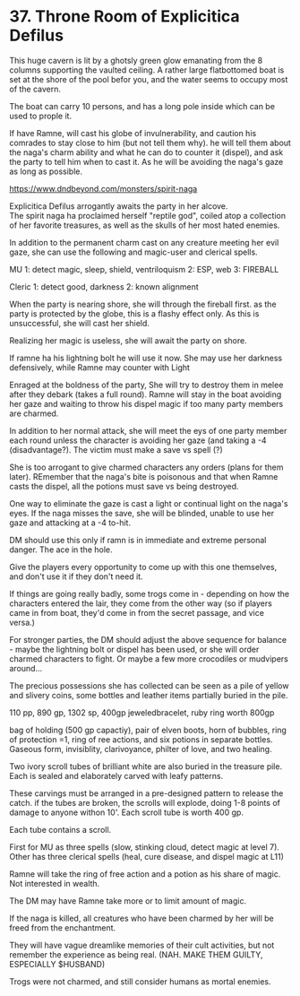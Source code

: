 # 37. Throne Room of Explicitica Defilus

This huge cavern is lit by a ghotsly green glow emanating from the 
8 columns supporting the vaulted ceiling.  A rather large flatbottomed
boat is set at the shore of the pool befor you, and the water seems
to occupy most of the cavern.


The boat can carry 10 persons, and has a long pole inside which can
be used to prople it.

If have Ramne, will cast his globe of invulnerability, and caution his
comrades to stay close to him (but not tell them why). he will tell them
about the naga's charm ability and what he can do to counter it
(dispel), and ask the party to tell him when to cast it.  As he will
be avoiding the naga's gaze as long as possible.


https://www.dndbeyond.com/monsters/spirit-naga

Explicitica Defilus arrogantly awaits the party in her alcove.  
The spirit naga ha proclaimed herself "reptile god", coiled atop a collection
of her favorite treasures, as well as the skulls of her most hated
enemies.

In addition to the permanent charm cast on any creature meeting her
evil gaze, she can use the following and magic-user and clerical spells.

MU 1: detect magic, sleep, shield, ventriloquism
   2: ESP, web
   3: FIREBALL

Cleric 1: detect good, darkness
       2: known alignment

When the party is nearing shore, she will through the fireball first.
as the party is protected by the globe, this is a flashy effect only.
As this is unsuccessful, she will cast her shield.

Realizing her magic is useless, she will await the party on shore.

If ramne ha his lightning bolt he will use it now.  She may use
her darkness defensively, while Ramne may counter with Light

Enraged at the boldness of the party, She will try to destroy them in
melee after they debark (takes a full round).  Ramne will stay in the boat
avoiding her gaze and waiting to throw his dispel magic if too many party
members are charmed.

In addition to her normal attack, she will meet the eys of one party
member each round unless the character is avoiding her gaze (and taking
a -4 (disadvantage?). The victim must make a save vs spell (?) 

She is too arrogant to give charmed characters any orders (plans for
them later). REmember that the naga's bite is poisonous and that when
Ramne casts the dispel, all the potions must save vs being destroyed.

One way to eliminate the gaze is cast a light or continual light
on the naga's eyes.  If the naga misses the save, she will be blinded,
unable to use her gaze and attacking at a -4 to-hit.

DM should use this only if ramn is in immediate and extreme personal
danger. The ace in the hole.

Give the players every opportunity to come up with this one
themselves, and don't use it if they don't need it.

If things are going really badly, some trogs come in - depending on how the
characters entered the lair, they come from the other way (so if players came
in from boat, they'd come in from the secret passage, and vice versa.)


For stronger parties, the DM should adjust the above sequence for
balance - maybe the lightning bolt or dispel has been used, or
she will order charmed characters to fight.  Or maybe a few more crocodiles
or mudvipers around...

The precious possessions she has collected can be seen as a pile of
yellow and slivery coins, some bottles and leather items partially
buried in the pile.

110 pp, 890 gp, 1302 sp, 400gp jeweledbracelet, ruby ring worth 800gp

bag of holding (500 gp capactiy), pair of elven boots, horn of bubbles,
ring of protection =1, ring of ree actions, and six potions in
separate bottles.  Gaseous form, invisiblity, clarivoyance,
philter of love, and two healing.

Two ivory scroll tubes of brilliant white are also buried in the treasure
pile.  Each is sealed and elaborately carved with leafy patterns.

These carvings must be arranged in a pre-designed pattern to release the 
catch.  if the tubes are broken, the scrolls will explode,
doing 1-8 points of damage to anyone withon 10'.  Each scroll tube is worth
400 gp.

Each tube contains a scroll.

First for MU as three spells (slow, stinking cloud, detect magic at
level 7).
Other has three clerical spells (heal, cure disease, and dispel
magic at L11)

Ramne will take the ring of free action and a potion as his share
of magic. Not interested in wealth.

The DM may have Ramne take more or to limit amount of magic.

If the naga is killed, all creatures who have been charmed by her will
be freed from the enchantment.

They will have vague dreamlike memories of their cult activities, but
not remember the experience as being real. (NAH.  MAKE THEM GUILTY,
ESPECIALLY $HUSBAND)

Trogs were not charmed, and still consider humans as mortal
enemies.


